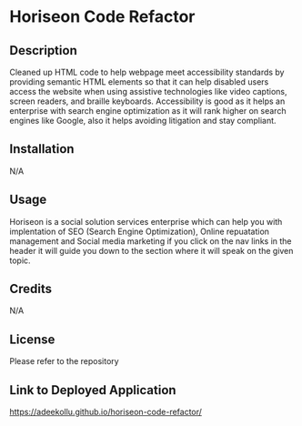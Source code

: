 # Horiseon Code Refactor

## Description 
Cleaned up HTML code to help webpage meet accessibility standards by providing semantic HTML elements so that it can help disabled users access the website when using assistive technologies like video captions, screen readers, and braille keyboards. Accessibility is good as it helps an enterprise with search engine optimization as it will rank higher on search engines like Google, also it helps avoiding litigation and stay compliant.

## Installation
N/A

## Usage 
Horiseon is a social solution services enterprise which can help you with implentation of SEO (Search Engine Optimization), Online repuatation management and Social media marketing if you click on the nav links in the header it will guide you down to the section where it will speak on the given topic. 

## Credits
N/A

## License

Please refer to the repository 

## Link to Deployed Application
https://adeekollu.github.io/horiseon-code-refactor/